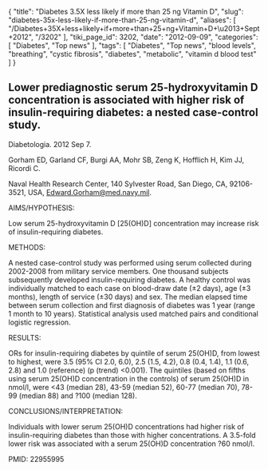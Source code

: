 {
    "title": "Diabetes 3.5X less likely if more than 25 ng Vitamin D",
    "slug": "diabetes-35x-less-likely-if-more-than-25-ng-vitamin-d",
    "aliases": [
        "/Diabetes+35X+less+likely+if+more+than+25+ng+Vitamin+D+\u2013+Sept+2012",
        "/3202"
    ],
    "tiki_page_id": 3202,
    "date": "2012-09-09",
    "categories": [
        "Diabetes",
        "Top news"
    ],
    "tags": [
        "Diabetes",
        "Top news",
        "blood levels",
        "breathing",
        "cystic fibrosis",
        "diabetes",
        "metabolic",
        "vitamin d blood test"
    ]
}


## Lower prediagnostic serum 25-hydroxyvitamin D concentration is associated with higher risk of insulin-requiring diabetes: a nested case-control study.

Diabetologia. 2012 Sep 7. 

Gorham ED, Garland CF, Burgi AA, Mohr SB, Zeng K, Hofflich H, Kim JJ, Ricordi C.

Naval Health Research Center, 140 Sylvester Road, San Diego, CA, 92106-3521, USA, Edward.Gorham@med.navy.mil.

AIMS/HYPOTHESIS:

Low serum 25-hydroxyvitamin D <span>[25(OH)D]</span> concentration may increase risk of insulin-requiring diabetes.

METHODS:

A nested case-control study was performed using serum collected during 2002-2008 from military service members. One thousand subjects subsequently developed insulin-requiring diabetes. A healthy control was individually matched to each case on blood-draw date (±2 days), age (±3 months), length of service (±30 days) and sex. The median elapsed time between serum collection and first diagnosis of diabetes was 1 year (range 1 month to 10 years). Statistical analysis used matched pairs and conditional logistic regression.

RESULTS:

ORs for insulin-requiring diabetes by quintile of serum 25(OH)D, from lowest to highest, were 3.5 (95% CI 2.0, 6.0), 2.5 (1.5, 4.2), 0.8 (0.4, 1.4), 1.1 (0.6, 2.8) and 1.0 (reference) (p (trend) <0.001). The quintiles (based on fifths using serum 25(OH)D concentration in the controls) of serum 25(OH)D in nmol/l, were <43 (median 28), 43-59 (median 52), 60-77 (median 70), 78-99 (median 88) and ?100 (median 128).

CONCLUSIONS/INTERPRETATION:

Individuals with lower serum 25(OH)D concentrations had higher risk of insulin-requiring diabetes than those with higher concentrations. A 3.5-fold lower risk was associated with a serum 25(OH)D concentration ?60 nmol/l.

PMID: 22955995